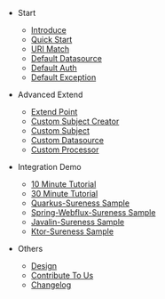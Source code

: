 - Start  
  - [Introduce](en/README.md "introduce")
  - [Quick Start](en/quickstart.md "quick start greatest")  
  - [URI Match](en/path-match.md)  
  - [Default Datasource](en/default-datasource.md)  
  - [Default Auth](en/default-auth.md)
  - [Default Exception](en/default-exception.md)  
  
- Advanced Extend
  - [Extend Point](en/extend-point.md)
  - [Custom Subject Creator](en/custom-subject-creator.md)
  - [Custom Subject](en/custom-subject.md)
  - [Custom Datasource](en/custom-datasource.md)
  - [Custom Processor](en/custom-processor.md)

- Integration Demo
  - [10 Minute Tutorial](en/sample-bootstrap.md)
  - [30 Minute Tutorial](en/sample-tom.md)
  - [Quarkus-Sureness Sample ](en/sample-quarkus.md) 
  - [Spring-Webflux-Sureness Sample](en/sample-spring-webflux.md)  
  - [Javalin-Sureness Sample](en/sample-javalin.md)  
  - [Ktor-Sureness Sample](en/sample-ktor.md)  

- Others
  - [Design](en/design.md)
  - [Contribute To Us](en/contributing.md)
  - [Changelog](https://github.com/tomsun28/sureness/releases ':ignore')
